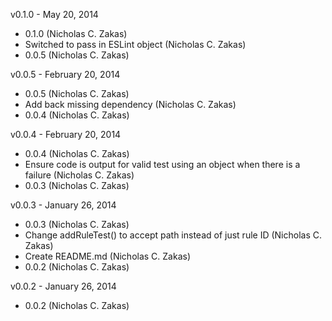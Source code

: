 v0.1.0 - May 20, 2014

* 0.1.0 (Nicholas C. Zakas)
* Switched to pass in ESLint object (Nicholas C. Zakas)
* 0.0.5 (Nicholas C. Zakas)

v0.0.5 - February 20, 2014

* 0.0.5 (Nicholas C. Zakas)
* Add back missing dependency (Nicholas C. Zakas)
* 0.0.4 (Nicholas C. Zakas)

v0.0.4 - February 20, 2014

* 0.0.4 (Nicholas C. Zakas)
* Ensure code is output for valid test using an object when there is a failure (Nicholas C. Zakas)
* 0.0.3 (Nicholas C. Zakas)

v0.0.3 - January 26, 2014

* 0.0.3 (Nicholas C. Zakas)
* Change addRuleTest() to accept path instead of just rule ID (Nicholas C. Zakas)
* Create README.md (Nicholas C. Zakas)
* 0.0.2 (Nicholas C. Zakas)

v0.0.2 - January 26, 2014

* 0.0.2 (Nicholas C. Zakas)

